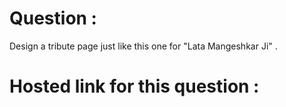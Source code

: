 # Question :
Design a tribute page just like this one for "Lata Mangeshkar Ji" .
# Hosted link for this question :
